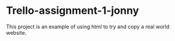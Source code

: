 # Trello-assignment-1-jonny

This project is an example of using html to try and copy a real world website.